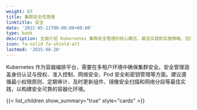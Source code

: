 ```yaml
---
weight: 83
title: 集群安全性管理
linktitle: 安全
date: '2022-05-21T00:00:00+08:00'
type: book
description: 全面介绍 Kubernetes 集群安全管理的核心概念、最佳实践和实施策略，包括身份认证、授权控制、网络安全、Pod 安全标准等关键安全机制。
icon: fa-solid fa-shield-alt
lastmod: '2025-08-20'
---
```


Kubernetes 作为容器编排平台，需要在多租户环境中确保集群安全。安全管理涵盖身份认证与授权、准入控制、网络安全、Pod 安全和密钥管理等方面。建议遵循最小权限原则、定期审计、及时更新组件、镜像安全扫描和网络分段等最佳实践，以构建安全可靠的容器化环境。

{{< list_children show_summary="true" style="cards"  >}}
